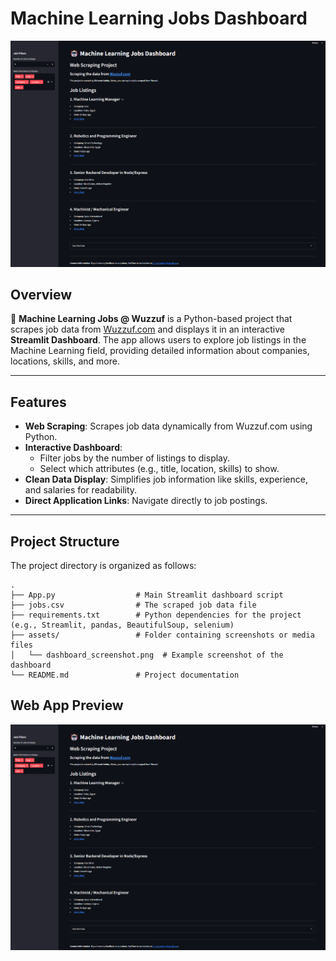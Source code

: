 # **Machine Learning Jobs Dashboard**

![Dashboard Preview](./assets/ScreenshotWebapp.png)

## **Overview**

🤖 **Machine Learning Jobs @ Wuzzuf** is a Python-based project that scrapes job data from [Wuzzuf.com](https://wuzzuf.net/) and displays it in an interactive **Streamlit Dashboard**. The app allows users to explore job listings in the Machine Learning field, providing detailed information about companies, locations, skills, and more.

---

## **Features**

- **Web Scraping**: Scrapes job data dynamically from Wuzzuf.com using Python.
- **Interactive Dashboard**:
  - Filter jobs by the number of listings to display.
  - Select which attributes (e.g., title, location, skills) to show.
- **Clean Data Display**: Simplifies job information like skills, experience, and salaries for readability.
- **Direct Application Links**: Navigate directly to job postings.

---

## **Project Structure**

The project directory is organized as follows:

```plaintext
.
├── App.py                  # Main Streamlit dashboard script
├── jobs.csv                # The scraped job data file
├── requirements.txt        # Python dependencies for the project (e.g., Streamlit, pandas, BeautifulSoup, selenium)
├── assets/                 # Folder containing screenshots or media files
│   └── dashboard_screenshot.png  # Example screenshot of the dashboard
└── README.md               # Project documentation
```
## **Web App Preview**

![Dashboard Preview](./assets/ScreenshotWebapp.png)
